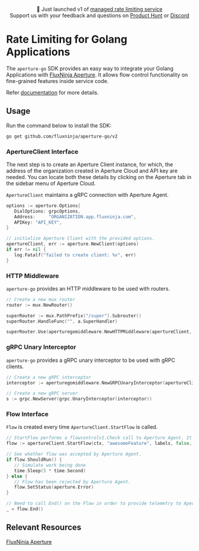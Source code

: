 <p align="center">
🚀 <b></b>Just launched v1 of <a href="https://blog.fluxninja.com/blog/aperture-v1-launch-2024/">managed rate limiting service</a></b>
  <br/>Support us with your feedback and questions on <a href="https://www.producthunt.com/posts/fluxninja-aperture">Product Hunt</a> or <a href="https://discord.gg/U3N3fCZEPm">Discord</a>
  <br/>
</p>

# Rate Limiting for Golang Applications

The `aperture-go` SDK provides an easy way to integrate your Golang Applications
with [FluxNinja Aperture](https://github.com/fluxninja/aperture). It allows flow
control functionality on fine-grained features inside service code.

Refer [documentation](https://docs.fluxninja.com/sdk/go/) for more details.

## Usage

Run the command below to install the SDK:

```bash
go get github.com/fluxninja/aperture-go/v2
```

### ApertureClient Interface

The next step is to create an Aperture Client instance, for which, the address
of the organization created in Aperture Cloud and API key are needed. You can
locate both these details by clicking on the Aperture tab in the sidebar menu of
Aperture Cloud.

`ApertureClient` maintains a gRPC connection with Aperture Agent.

```go
options := aperture.Options{
   DialOptions: grpcOptions,
   Address:     "ORGANIZATION.app.fluxninja.com",
   APIKey: "API_KEY",
}

// initialize Aperture Client with the provided options.
apertureClient, err := aperture.NewClient(options)
if err != nil {
   log.Fatalf("failed to create client: %v", err)
}
```

### HTTP Middleware

`aperture-go` provides an HTTP middleware to be used with routers.

```go
// Create a new mux router
router := mux.NewRouter()

superRouter := mux.PathPrefix("/super").Subrouter()
superRouter.HandleFunc("", a.SuperHandler)

superRouter.Use(aperturegomiddleware.NewHTTPMiddleware(apertureClient, "awesomeFeature", nil, nil, false, 2000*time.Millisecond).Handle)
```

### gRPC Unary Interceptor

`aperture-go` provides a gRPC unary interceptor to be used with gRPC clients.

```go
// Create a new gRPC interceptor
interceptor := aperturegomiddleware.NewGRPCUnaryInterceptor(apertureClient, "awesomeFeature", nil, false, 2000*time.Millisecond)

// Create a new gRPC server
s := grpc.NewServer(grpc.UnaryInterceptor(interceptor))
```

### Flow Interface

`Flow` is created every time `ApertureClient.StartFlow` is called.

```go
// StartFlow performs a flowcontrolv1.Check call to Aperture Agent. It returns a Flow object.
flow := apertureClient.StartFlow(ctx, "awesomeFeature", labels, false, 200 * time.Millisecond)

// See whether flow was accepted by Aperture Agent.
if flow.ShouldRun() {
   // Simulate work being done
   time.Sleep(5 * time.Second)
} else {
   // Flow has been rejected by Aperture Agent.
   flow.SetStatus(aperture.Error)
}

// Need to call End() on the Flow in order to provide telemetry to Aperture Agent for completing the control loop. SetStatus() method of Flow object can be used to capture whether the Flow was successful or resulted in an error. If not set, status defaults to OK.
_ = flow.End()
```

## Relevant Resources

[FluxNinja Aperture](https://github.com/fluxninja/aperture)

